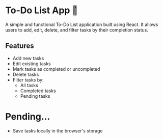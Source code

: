 # To-Do List App 📑

A simple and functional To-Do List application built using React. It allows users to add, edit, delete, and filter tasks by their completion status.

## Features

- Add new tasks
- Edit existing tasks
- Mark tasks as completed or uncompleted
- Delete tasks
- Filter tasks by:
  - All tasks
  - Completed tasks
  - Pending tasks

# Pending...
- Save tasks locally in the browser's storage
